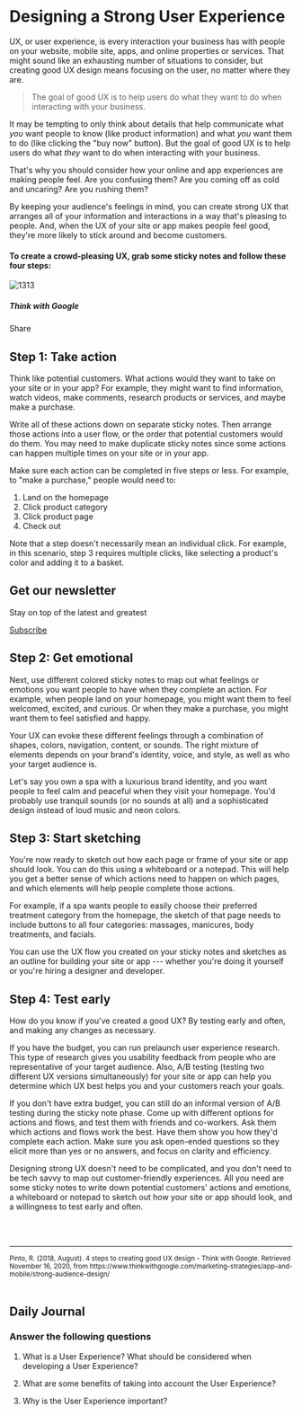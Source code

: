 # Designing a Strong User Experience

UX, or user experience, is every interaction your business has with people on your website, mobile site, apps, and online properties or services. That might sound like an exhausting number of situations to consider, but creating good UX design means focusing on the user, no matter where they are.

> The goal of good UX is to help users do what they want to do when interacting with your business.

It may be tempting to only think about details that help communicate what *you* want people to know (like product information) and what *you* want them to do (like clicking the "buy now" button). But the goal of good UX is to help users do what *they* want to do when interacting with your business.

That's why you should consider how your online and app experiences are making people feel. Are you confusing them? Are you coming off as cold and uncaring? Are you rushing them?

By keeping your audience's feelings in mind, you can create strong UX that arranges all of your information and interactions in a way that's pleasing to people. And, when the UX of your site or app makes people feel good, they're more likely to stick around and become customers.

#### To create a crowd-pleasing UX, grab some sticky notes and follow these four steps:

![1313](https://storage.googleapis.com/twg-content/documents/1313_inline_Designing-Good-UX-crop.gif)

##### Think with Google

Share

## Step 1: Take action

Think like potential customers. What actions would they want to take on your site or in your app? For example, they might want to find information, watch videos, make comments, research products or services, and maybe make a purchase.

Write all of these actions down on separate sticky notes. Then arrange those actions into a user flow, or the order that potential customers would do them. You may need to make duplicate sticky notes since some actions can happen multiple times on your site or in your app.

Make sure each action can be completed in five steps or less. For example, to "make a purchase," people would need to:

1.  Land on the homepage
2.  Click product category
3.  Click product page
4.  Check out

Note that a step doesn't necessarily mean an individual click. For example, in this scenario, step 3 requires multiple clicks, like selecting a product's color and adding it to a basket.

## Get our newsletter

Stay on top of the latest and greatest

[Subscribe](https://getsubscriptions.withgoogle.com/newsletter/signup/landing/?slug=thinkwithgoogle)

## Step 2: Get emotional

Next, use different colored sticky notes to map out what feelings or emotions you want people to have when they complete an action. For example, when people land on your homepage, you might want them to feel welcomed, excited, and curious. Or when they make a purchase, you might want them to feel satisfied and happy.

Your UX can evoke these different feelings through a combination of shapes, colors, navigation, content, or sounds. The right mixture of elements depends on your brand's identity, voice, and style, as well as who your target audience is.

Let's say you own a spa with a luxurious brand identity, and you want people to feel calm and peaceful when they visit your homepage. You'd probably use tranquil sounds (or no sounds at all) and a sophisticated design instead of loud music and neon colors.

## Step 3: Start sketching

You're now ready to sketch out how each page or frame of your site or app should look. You can do this using a whiteboard or a notepad. This will help you get a better sense of which actions need to happen on which pages, and which elements will help people complete those actions.

For example, if a spa wants people to easily choose their preferred treatment category from the homepage, the sketch of that page needs to include buttons to all four categories: massages, manicures, body treatments, and facials.

You can use the UX flow you created on your sticky notes and sketches as an outline for building your site or app --- whether you're doing it yourself or you're hiring a designer and developer.

## Step 4: Test early

How do you know if you've created a good UX? By testing early and often, and making any changes as necessary.

If you have the budget, you can run prelaunch user experience research. This type of research gives you usability feedback from people who are representative of your target audience. Also, A/B testing (testing two different UX versions simultaneously) for your site or app can help you determine which UX best helps you and your customers reach your goals.

If you don't have extra budget, you can still do an informal version of A/B testing during the sticky note phase. Come up with different options for actions and flows, and test them with friends and co-workers. Ask them which actions and flows work the best. Have them show you how they'd complete each action. Make sure you ask open-ended questions so they elicit more than yes or no answers, and focus on clarity and efficiency.

Designing strong UX doesn't need to be complicated, and you don't need to be tech savvy to map out customer-friendly experiences. All you need are some sticky notes to write down potential customers' actions and emotions, a whiteboard or notepad to sketch out how your site or app should look, and a willingness to test early and often.

<br>
<br>
<hr>
<small>Pinto, R. (2018, August). 4 steps to creating good UX design - Think with Google. Retrieved November 16, 2020, from https://www.thinkwithgoogle.com/marketing-strategies/app-and-mobile/strong-audience-design/</small>
<br>
<br>

## Daily Journal
### Answer the following questions
 
1. What is a User Experience? What should be considered when developing a User Experience?

2. What are some benefits of taking into account the User Experience?

3. Why is the User Experience important?